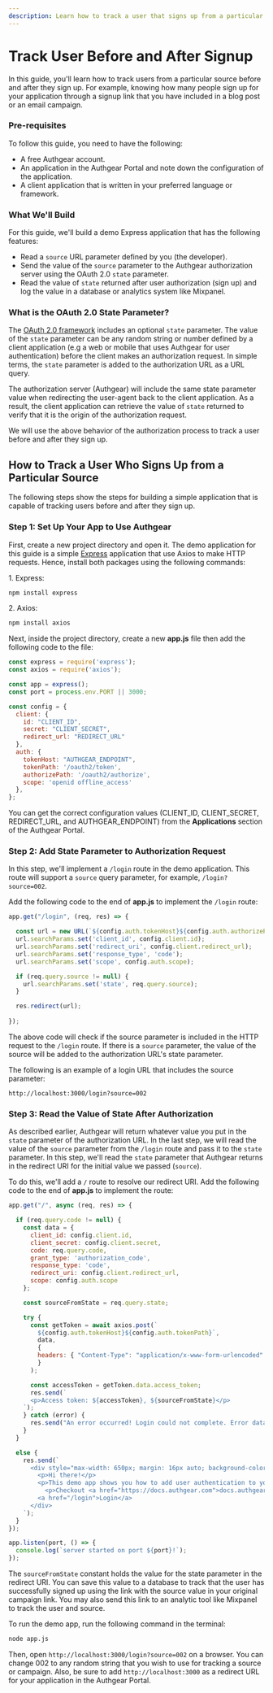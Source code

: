 ```yaml
---
description: Learn how to track a user that signs up from a particular source or campaign.
---
```


# Track User Before and After Signup

In this guide, you'll learn how to track users from a particular source before and after they sign up. For example, knowing how many people sign up for your application through a signup link that you have included in a blog post or an email campaign.

### Pre-requisites

To follow this guide, you need to have the following:

* A free Authgear account.
* An application in the Authgear Portal and note down the configuration of the application.
* A client application that is written in your preferred language or framework.

### What We'll Build

For this guide, we'll build a demo Express application that has the following features:

* Read a `source` URL parameter defined by you (the developer).
* Send the value of the `source` parameter to the Authgear authorization server using the OAuth 2.0 `state` parameter.
* Read the value of `state` returned after user authorization (sign up) and log the value in a database or analytics system like Mixpanel.

### What is the OAuth 2.0 State Parameter?

The [OAuth 2.0 framework](https://datatracker.ietf.org/doc/html/rfc6749#section-4.1.1) includes an optional `state` parameter. The value of the `state` parameter can be any random string or number defined by a client application (e.g a web or mobile that uses Authgear for user authentication) before the client makes an authorization request. In simple terms, the `state` parameter is added to the authorization URL as a URL query.

The authorization server (Authgear) will include the same state parameter value when redirecting the user-agent back to the client application. As a result, the client application can retrieve the value of `state` returned to verify that it is the origin of the authorization request.

We will use the above behavior of the authorization process to track a user before and after they sign up.

## How to Track a User Who Signs Up from a Particular Source

The following steps show the steps for building a simple application that is capable of tracking users before and after they sign up.

### Step 1: Set Up Your App to Use Authgear

First, create a new project directory and open it. The demo application for this guide is a simple [Express](https://expressjs.com/) application that use Axios to make HTTP requests. Hence, install both packages using the following commands:

1\. Express:

```sh
npm install express
```

2\. Axios:

```sh
npm install axios
```

Next, inside the project directory, create a new **app.js** file then add the following code to the file:

```javascript
const express = require('express');
const axios = require('axios');

const app = express();
const port = process.env.PORT || 3000;

const config = {
  client: {
    id: "CLIENT_ID",
    secret: "CLIENT_SECRET",
    redirect_url: "REDIRECT_URL"
  },
  auth: {
    tokenHost: "AUTHGEAR_ENDPOINT",
    tokenPath: '/oauth2/token',
    authorizePath: '/oauth2/authorize',
    scope: 'openid offline_access'
  },
};
```

You can get the correct configuration values (CLIENT\_ID, CLIENT\_SECRET, REDIRECT\_URL, and AUTHGEAR\_ENDPOINT) from the **Applications** section of the Authgear Portal.

### Step 2: Add State Parameter to Authorization Request

In this step, we'll implement a `/login` route in the demo application. This route will support a `source` query parameter, for example, `/login?source=002`.

Add the following code to the end of **app.js** to implement the `/login` route:

```javascript
app.get("/login", (req, res) => {

  const url = new URL(`${config.auth.tokenHost}${config.auth.authorizePath}`);
  url.searchParams.set('client_id', config.client.id);
  url.searchParams.set('redirect_uri', config.client.redirect_url);
  url.searchParams.set('response_type', 'code');
  url.searchParams.set('scope', config.auth.scope);

  if (req.query.source != null) {
    url.searchParams.set('state', req.query.source);
  }

  res.redirect(url);
  
});
```

The above code will check if the source parameter is included in the HTTP request to the `/login` route. If there is a `source` parameter, the value of the source will be added to the authorization URL's state parameter.

The following is an example of a login URL that includes the source parameter:

```url
http://localhost:3000/login?source=002
```

### Step 3: Read the Value of State After Authorization

As described earlier, Authgear will return whatever value you put in the `state` parameter of the authorization URL. In the last step, we will read the value of the `source` parameter from the `/login` route and pass it to the `state` parameter. In this step, we'll read the `state` parameter that Authgear returns in the redirect URI for the initial value we passed (`source`).

To do this, we'll add a `/` route to resolve our redirect URI. Add the following code to the end of **app.js** to implement the route:

```javascript
app.get("/", async (req, res) => {

  if (req.query.code != null) {
    const data = {
      client_id: config.client.id,
      client_secret: config.client.secret,
      code: req.query.code,
      grant_type: 'authorization_code',
      response_type: 'code',
      redirect_uri: config.client.redirect_url,
      scope: config.auth.scope
    };

    const sourceFromState = req.query.state;

    try {
      const getToken = await axios.post(`
        ${config.auth.tokenHost}${config.auth.tokenPath}`,
        data,
        {
        headers: { "Content-Type": "application/x-www-form-urlencoded" }
        }
      );

      const accessToken = getToken.data.access_token;
      res.send(`
      <p>Access token: ${accessToken}, ${sourceFromState}</p>
    `);
    } catch (error) {
      res.send("An error occurred! Login could not complete. Error data: " + error);
    }
  }

  else {
    res.send(`
      <div style="max-width: 650px; margin: 16px auto; background-color: #EDEDED; padding: 16px;">
        <p>Hi there!</p>
        <p>This demo app shows you how to add user authentication to your Express app using Authgear</p>
          <p>Checkout <a href="https://docs.authgear.com">docs.authgear.com</a> to learn more about adding Authgear to your apps.</p>
        <a href="/login">Login</a>
      </div>
    `);
  }
});

app.listen(port, () => {
  console.log(`server started on port ${port}!`);
});
```

The `sourceFromState` constant holds the value for the state parameter in the redirect URI. You can save this value to a database to track that the user has successfully signed up using the link with the source value in your original campaign link. You may also send this link to an analytic tool like Mixpanel to track the user and source.

To run the demo app, run the following command in the terminal:

```sh
node app.js
```

Then, open `http://localhost:3000/login?source=002` on a browser. You can change 002 to any random string that you wish to use for tracking a source or campaign. Also, be sure to add `http://localhost:3000` as a redirect URL for your application in the Authgear Portal.
